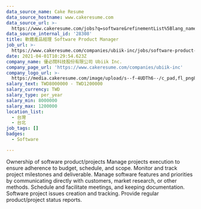 ```yaml
---
data_source_name: Cake Resume
data_source_hostname: www.cakeresume.com
data_source_url: >-
  https://www.cakeresume.com/jobs?q=software&refinementList%5Blang_name%5D%5B0%5D=English&refinementList%5Bsalary_type%5D=per_year&range%5Bsalary_range%5D%5Bmin%5D=1000000&page=2
data_source_internal_id: '28308'
title: 軟體產品經理 Software Product Manager
job_url: >-
  https://www.cakeresume.com/companies/ubiik-inc/jobs/software-product-manager-03ea79
date: 2021-04-01T10:29:54.623Z
company_name: 優必闊科技股份有限公司 Ubiik Inc.
company_page_url: 'https://www.cakeresume.com/companies/ubiik-inc'
company_logo_url: >-
  https://media.cakeresume.com/image/upload/s--f-4UDTh6--/c_pad,fl_png8,h_200,w_200/v1616729462/w5oshimuxmurdi30f270.png
salary_text: TWD8000000 - TWD1200000
salary_currency: TWD
salary_type: per_year
salary_min: 8000000
salary_max: 1200000
location_list:
  - 台灣
  - 台北
job_tags: []
badges:
  - Software

---
```


Ownership of software product/projects Manage projects execution to ensure adherence to budget, schedule, and scope. Monitor and track project milestones and deliverable. Manage software features and priorities by communicating directly with customers, market research, or other methods. Schedule and facilitate meetings, and keeping documentation. Software project issues creation and tracking. Provide regular product/project status reports.